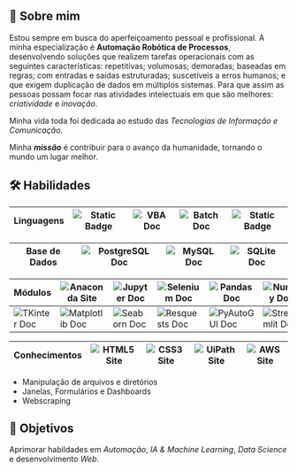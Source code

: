 
## 📄 Sobre mim
Estou sempre em busca do aperfeiçoamento pessoal e profissional.
A minha especialização é **Automação Robótica de Processos**, desenvolvendo soluções que realizem tarefas operacionais com as seguintes características: repetitivas; volumosas; demoradas; baseadas em regras; com entradas e saídas estruturadas; suscetíveis a erros humanos; e que exigem duplicação de dados em múltiplos sistemas.
Para que assim as pessoas possam focar nas atividades intelectuais em que são melhores: *criatividade* e *inovação*.  

Minha vida toda foi dedicada ao estudo das *Tecnologias de Informação e Comunicação*.

Minha ***missão*** é contribuir para o avanço da humanidade, tornando o mundo um lugar melhor.


## 🛠 Habilidades
| Linguagens | ![Static Badge](https://img.shields.io/badge/Python-05122A?style=plastic&logo=data%3Aimage%2Fpng%3Bbase64%2CiVBORw0KGgoAAAANSUhEUgAAAC0AAAAtCAYAAAA6GuKaAAAGBUlEQVRYw8WZfWxV5R3HP89pCwUdUg0JKsuy3IzwEkmWIhHnQmpIdSqMLpYI6D8kYIYGTezQaPYivhBl0iUEo0ZclmxI8I9hjCkQpU0LKEIlBkYYglHCkFatZPJS2vP8vvvj3t7e2%2Ft6bjnsSZ7c83bP%2BZzf8%2F29PM9xkqikOXALXvlwtjfdgblZJvupZFMkXS9pnMxqJf1XMi%2FUK69TyE4ZOjQo277v%2Beb%2FUGFzlUAvbG1fap61khKSIQmZSG%2FLUvsZx2zonJAsNOmNa8OBNTvXP3QhduiFGzpazLQ%2BGygTOBOw5AsdGHuh5s72Tc3nozAEUS6%2BZ%2BP%2BCSatTcGFgvWgJZK9l2HFDIuWPHbrpfGX%2FxzV0pGgqwcuzZI0LvXgjW1r5q9pe7Jx63U%2F%2B6EJ2b%2FKAUXK7mbLf7lqS11s0GZ2Y3pozR8eOr6tudkb7kjm0GdAZUHmSkk1A2Mv%2Fzw%2BaOxHaSvC0tlvdNcANDzbNgWz%2BcNwkSSCx02IDRrItNr867%2FpPdL43PvvVDn%2FmWQ3RAHN7IQ%2BPk3jbWSUmGrS%2FanYnG%2Fo80QR5USRWB3RGwUsFk0OI495YrR0bXX%2FOxb4hEJL4Ek4uURAkKhyPhEGlvChEuZdQhYkJHutoBxGRhE%2FyuTiwN27YfdcjDnmNcmcVWFgZmCGACzElHJNs1RkSUYKI33tPKTbCmTEEVKi6dAfj53EuWUj%2BL7F1MnkDZ8UhF7Y2tlopo2Sn1oiDWfplZJQxbMkuKZDf%2Fh3Dc5ty3V8A4XbqfYPMWnT%2BSx53PdK50oztUk2tZAGyRnaFHCFWi7uhAL5VLdFDNrfszS9oLVrDtgmyYK8WSsvnEbtiIV5DcxnQHsw%2BzWnV9wzbGnzLyJVF8laFC%2BQygttmVIpbd183VYABAtad98s6c5oFhudlXNCmFM%2FstriwB4U3s2JBycE5t08SS4aSPmguVLLhXah%2Bxz8T4pYeGi7lprwFwFGfbShLZDVyiyQ8kjiwMHXV55E9qtcHefZN9UHQvWRhraAo5ZVY%2BS2gQCt5uyqecjfXloeHuTrg%2BS8roysNWS5KxfavsNo6n66%2Bzjev1kmMMgn3N3rdp2T7DpFShDp82dMdsJJPTYUFSSM5H8RmOXk6EvgPmHsmH8ceqq7jnBgO7JZSSMZkPrN2U9p29nX7q4XdwxKqo4ytzOzDgv4%2Ff6XluyViFamHX12DBPPzsS0BPQIsvHgC4DmBb%2FsGl9o65U0qYwZNDJh0rqPXn7gGfW0zEc8CszGMa7IdGckRF0uVCTo7wOT%2BspPELy576Ulz%2BjsExsQu4CFwE2IurzdrA75kZ1R9m8DmY6X6VTfjRm49Dt6nlgN7vES0xuuAFyhfiqQo7ucAsnJtrY%2F9lU%2F8KfivEZZ8Ta7rohyfVfgvO8up0DyxkeMP38HMPH%2FYN3h7tURVF0ztl2m8yULoEDfgN1U0LpXA1g6zbHJe4KdLY0XZLxbqkByoTdEdXTrXqkXMkBv0bzNBwDO2XpJvliB5PMuJUTR7Sj2k6mgD69N6Xp699qmz4RaihVI8cvBClg3PTFsYdbe3qzpVufz9%2F8FabGkL%2FIWSEO2jmXo8%2FThRNuHcw8zY%2B9fiy713t7y9jSTbnQKq5Konmrs031PHlmE%2Bc3ZmcoXymSbkW1Nv6wPU3cPUz153%2BRm5rmsSruPixcPU39wsPL16TOrl0MGdPEU%2FE9kO9LQNpheEcT75G%2FaU7SLae1fxrOofua3y5E2j6JuyH%2Fe0cT0zu0xreX5eBwwzrW8YQ1X6lx%2BB%2FKPoHDLCGeLFVoV1w34A0xrv5fpHa8yo2sZjuHVJHnFB21hT%2BU1gx3I1oL2D3uW64kPur%2BmC9kPFUrjLo42XAtAR0M1cotSd%2B3lYn93vN8RTy5eibPXo0WQ9DO%2BAH2AC%2BYi3QII5x5kRteW2D9%2BcuI3y8G3IpuQDmeFQl3hdg54nJl7%2FnZVvtgmLb7ox%2FiBNciWJed9vpB1c5cOxBaqgnVM7%2Fz6qn1mzmpfNtRyMWjA%2BbnI34aYApoMXAN8j%2BMc4jjSfoKqj6GvixlHBkbzyP8BoC4r4N3tPVIAAAAASUVORK5CYII%3D&labelColor=black) | ![VBA Doc](https://img.shields.io/badge/VBA-05122A?style=plastic&logo=data%3Aimage%2Fpng%3Bbase64%2CiVBORw0KGgoAAAANSUhEUgAAAA4AAAAICAMAAAD%2Bzz7%2BAAABAlBMVEX%2F%2F%2F8AAAAAAAAAAAA7OwA%2BIxI2DzE5Di8pMkllOBhiOBVDEjhFFDwxQl1RLhNEEjlFKQ91bgCASRwhLUGNhABEETpQLRJaGE5EWoMnM0xJYY1vaACUVSBIX4ttHF9NE0FmGlialABkGlc9TmRwawGESh5NZZRLE0BCT1%2BdWSRlG1iLZhJEWIKjXSSbkgFKY5GYViKeWyOZVyJvXAlUbZ53H2eqYSZRapxbMFO6rwG6aimKdRCuYid%2FVCyyZSeGeQlkVBCII3aHJHWJJHeMJXifkwvAtQPEugWRJnzCuQbSeC9kg8Bwcjx5eTaSJn6TJn%2Bvmg6xqg%2BzjBHYezDe0gDg1ABV8UPoAAAAS3RSTlMAAQIDGh00NjhJVldZXV9iZGuBjZOWnaGqq7i4vsLGyMjKzc7Pz9DS1NbZ2tvb4OPk5%2Bjq6%2Bvr7O3t7u%2Fw8%2FP09vb3%2Bfr6%2Bv3%2B%2Fv44CGn8AAAAcklEQVQI12NgAAImXlkJDgY4kDTx9jYXhrBZhbjU9JU1dKTYuBkZGMSsgr1sfQLdfS2c%2FeT4GYxUdTWN7T1DXR20XJTUGcyCDWyCQvVU3AKc5P1NGThlDO20LUMVQ6w9FBzFGRgYBfgYWUSkBZl5RNkZAC0ND5Llepr6AAAAAElFTkSuQmCC&labelColor=black) | ![Batch Doc](https://img.shields.io/badge/Batch-05122A?style=plastic&logo=data%3Aimage%2Fpng%3Bbase64%2CiVBORw0KGgoAAAANSUhEUgAAAAwAAAAOCAQAAACxtDVnAAAAvUlEQVQY023PrUpDARjH4fcKvAS1KEuCcaAmkWHzBsRo2Q040LKPY3DNIEMWBoZjWFoYik3sBg84Bmva1EVFHsOZIDvyKy885f%2BG0HEsmXWuLYQIoZ6fQiij%2BgutOfiyXYRlF67cFSGvJcKjtjMT3OoZSSQuZWFqSUcFW0rGGtYNCR8WrDjxasO%2BgQe7EN6seraoa82mwxl8h3c79lw7de%2FFgSdH%2BAw1mXSuTO3%2Fuc38j2YBGjn0pW7%2BlOqLH8MB6mEODeVXAAAAAElFTkSuQmCC&labelColor=black) | ![Static Badge](https://img.shields.io/badge/MicroPython-05122A?style=plastic&logo=micropython&labelColor=black) |
|-|-|-|-|-|

| Base de Dados | ![PostgreSQL Doc](https://img.shields.io/badge/PostgreSQL-05122A?style=plastic&logo=postgresql&labelColor=black) | ![MySQL Doc](https://img.shields.io/badge/MySQL-05122A?style=plastic&logo=mysql&labelColor=black) | ![SQLite Doc](https://img.shields.io/badge/SQLite-05122A?style=plastic&logo=sqlite&labelColor=black) |
|-|-|-|-|

| Módulos | ![Anaconda Site](https://img.shields.io/badge/Anaconda-05122A?style=plastic&logo=anaconda&labelColor=black) | ![Jupyter Doc](https://img.shields.io/badge/Jupyter-05122A?style=plastic&logo=jupyter&labelColor=black) | ![Selenium Doc](https://img.shields.io/badge/Selenium-05122A?style=plastic&logo=selenium&labelColor=black) | ![Pandas Doc](https://img.shields.io/badge/Pandas-05122A?style=plastic&logo=pandas&labelColor=black) | ![Numpy Doc](https://img.shields.io/badge/Numpy-05122A?style=plastic&logo=numpy&labelColor=black) |
|-|-|-|-|-|-|
| ![TKinter Doc](https://img.shields.io/badge/TKinter-05122A?style=plastic&logo=data%3Aimage%2Fpng%3Bbase64%2CiVBORw0KGgoAAAANSUhEUgAAAA4AAAAOCAYAAAAfSC3RAAAACXBIWXMAAA7DAAAOwwHHb6hkAAAAGXRFWHRTb2Z0d2FyZQB3d3cuaW5rc2NhcGUub3Jnm%2B48GgAAAf1JREFUKJF9kj9I1HEYxj%2B%2F8%2Fx3lKhh0ilBUBL9p8Fos2gKa2i4CBpaCimXMLKGOGiIGsqlRYeoxQiRoJQgwwYPlbjKwVsiSrJ0KOi0u%2FPO932%2F3wYVT40eeHmX9%2FO8L7xP4L2nWLFYX8n84aodviDhcvj2It6a4x8KisHW%2B2%2B7TfWQijSbCKqCqrwbvXfuyMpMOp0%2BE4lEmkLFLk4tZlI4b6qYCaaCE2kOgiAASKVSD7z3%2FYODg21rQDV54sxfc6o9quqWDBSAZDJ5wsyuJhIJhoeHH4dPdY00O10cU5GQqWJL5%2BFUsZWa6bjz6v3UjdKyKl4ODLiGaPR2yKn0q2rIigdttXvvabs1vaVu63aGhob4k8lciMfjLmymjcWQmmZNRUwV75yPlGlPtH5PZ%2B%2FTXiY%2BjPK6OzoBEF7dIpw9OHOlvWW6g4BKvAPLB29GfnaOfjrA5GSKZ3drKQtlKpZAkVlT2Wam8%2B3Hvt%2FE04gJuDxYgbqaSqa%2BfuHS6Sz11eUww0eaIKxqF810wIkW8G4TVgArLIN5qjbX8ej6Z3Bh8PKcloRuCAA%2FLv%2FG8tW4POjCQ2d5l17cvat2f9fJ9clZ80c047EsaBZsoX3O9pXWhpINLAfgP2CuE82C5sBy1DB2HPwv1gd6w6kAfbES9s4exbkIFTbOzvH59RDAX2BvWOHMp32bAAAAAElFTkSuQmCC&labelColor=black) | ![Matplotlib Doc](https://img.shields.io/badge/Matplotlib-05122A?style=plastic&logo=data%3Aimage%2Fpng%3Bbase64%2CiVBORw0KGgoAAAANSUhEUgAAAA4AAAAOCAMAAAAolt3jAAABMlBMVEX%2F%2F%2F%2BxsbGqqqqtra2wsLDJycnIyMjKysrJycnV1dXV1dXV1dXW1tbk5OTl5eXl5eXk5OTh4eHg4ODh4eHg4ODh4eHu7u7v7%2B%2Fi4uLw8PDw8PDg397h4eGf3sir1cetwLav4NCw1cm11su4uq251Mq%2Btam%2Fy7fI1G%2FKu5TLy9nM4uLO06bO1pHP2NjR0sfSzMLTmHDTq5DU0c3V1dXV1r7W1tbXuInYx37YzLrZjlvZy47cy4Tc0cDeqVnezIDe29nfr2nfxFffxWDgrGDhqlnhx1vhz4ji4uLjunvj4%2BPk5N7k5OTl5eXmz6%2Fm0K%2Fm0rbm3LDm6sbo1cjo6Ojp487q18rt7uTu2s3u5uLv5N%2Fw3tHw8PDx8fHy6Njy8O7y8vL19fX39%2Ff4%2BPj5%2Bfn%2B%2Fv7%2F%2F%2F%2BxbEXuAAAAHXRSTlMAGhscHVpcXF6FhoeIxcXGx%2BTl5ebm5ubn6On5%2Bvwrd4wAAADHSURBVAjXY2BgYGDh4RcR4edmZgADDqlYP0%2FPpFRJdjBPxt%2FWOS4hOjhRBshnkUo08nCx8dQJNE2UZGLgSfVK0XfwDVPXSwlO5WIQSLJzC7Ew0zZJiI9J5mWQcHdydDXXUNZM9En0FmYQ9bS2ClCTV7VP9E70FgQqjonR0lVUMYwEK%2BZODU4xTpBViDAID07lZGCWTDRNiZFTio%2ByDBJjZGBgl0kMjklIiAkOlWYFOYtNMjXZ3T05VZwV4mgmLj4hIT5OoEoGAJVdJiTokD1kAAAAAElFTkSuQmCC&labelColor=black) | ![Seaborn Doc](https://img.shields.io/badge/Seaborn-05122A?style=plastic&logo=data%3Aimage%2Fpng%3Bbase64%2CiVBORw0KGgoAAAANSUhEUgAAABMAAAASCAMAAACO0hVbAAABxVBMVEX%2F%2F%2F8AAAAAAP9RUYZiZopmZo5lZYxnapF5fJ54e5x4fpx7gJ17gJ98gaB4fJ2DhaOEhqSDh6aAg6KKjKqNjquGiKeBg6OChKKUmbOVmrKUmrSmp76oqcCcn7efpLqJkK6MlK%2B1uMl5gKGDiaiztsm1vMmzvsu8w9HT1t%2FO197a4ORtdZh8g6PV3uJlbZPa4OZxeJuKm7d2f6CYqL2JmbVfa4%2BcusZ2gKBaZItESHZESHdIT3tMUHxXW4RcfaJdfqJdfqNef6Nff6Nhao9icZZja5FkcphldppmhahncJRoe59pcJVpcZVphqhqcpZqgaNreJprgaNsc5dshaZudZhueZ1vepxyfZ9ziKh9sLx%2Bsb1%2FnLd%2Fsb2Asr6Bsr6GoruGtcCIt8KJpb2MusSNqb%2BOqsCPqcCTvsiWv8mXv8mawMufvMqfws2gvsygv82gws2hxc6ny9HB2%2BDC2%2BDM4eXR5OfV6enX7OnZ6uza7Ojb7uvb7%2Bre7%2B7g8O3g8e7h8e7i7%2B7i7%2FDi8e7i8e%2Fi8u7i8vDj8e%2Fj8vHj8%2B%2Fk8%2FDl8%2FHm8%2FDm9PHn8vHo8%2FDp9fPq9fTr9vTt9fTt9%2FXu9%2FXu9%2Fbv9vWQrC0FAAAAOXRSTlMAAQETRkZHSFRVVXBwcXOCg4SGkJGUmJmlpqfAwcLEzdLa3Nzd3eXn6uvv8fHx9PT19fn5%2Bvv7%2FP2SJDNIAAAA7klEQVQY02NggAEmBlTALCqjoq4mLcqMEOJVnNQyuaeyo02VByYkoFVT1dE6sb%2B5rlWXHyLEpTG1aVp99ZSusoqGXk1OsJjchPK%2B7trSgpjIyMj0YlmQEJt%2BW2d7UXIkFJixA8VEGksK4yLhIEEYKCYVGZWVnRKfmpsJEZQEiknmJznYgYBTWk4sUEwCpNfDLtAl3NkXJBydl5EI0sti4hVg6WoTEgpW7GjMCrJYwcoHKGbr7e4PFLOXB7uPwxQsFmQZ5hYRbMgB8YiQOUTMz9LVQhDmYT5tT7CYtQ43UliJKxkY6SmLMaOFISOcBQCCgUJLnSvIjwAAAABJRU5ErkJggg%3D%3D&labelColor=black) | ![Resquests Doc](https://img.shields.io/badge/Requests-05122A?style=plastic&logo=data%3Aimage%2Fpng%3Bbase64%2CiVBORw0KGgoAAAANSUhEUgAAAA0AAAAOCAQAAABedl5ZAAAA40lEQVQYGQXBSy5DYRgA0PNfhLptPSoRbUNqgEQkIoYSQ3u0ATuwA0MDRkw82hLPSkhdrdbnnBTAmpIZqy7V9NxCCtbtWjTvzJ5rBx69unCT4tCqspoPm8be9RR6kiIFVTuqKpZNG3jx686rTgqAA5%2FWdWw4AVJAzUjVnoaue11%2FPshQVti3Ys6zd01bfk2QoW%2FR0Ju2KbkrU2aNSQGzJhxZsqTi3KmxggwsqLtXMvSkqy6HDCUD24ZCJvelJZlEiMnIoxEz0YrjaEYe9chDyDDS92Ag0zbt26M%2BpABgTqbwA%2FAPyOFVjy2PsGgAAAAASUVORK5CYII%3D&labelColor=black) | ![PyAutoGUI Doc](https://img.shields.io/badge/PyAutoGUI-05122A?style=plastic&logo=data%3Aimage%2Fpng%3Bbase64%2CiVBORw0KGgoAAAANSUhEUgAAAA4AAAAOCAQAAAC1QeVaAAAA50lEQVQY01XNwSvDcRgG8C%2F%2BCjf%2FCpcpyWqOSu2wm%2BS0WilJclBuKFymjDAXarWyltpclbayA2EHbiP2u6yPw9Y271PP5VPPGxR8aYm0tUSiXn%2BaFYIzWQkXcublnEs4diVhXQhKbmSUFWTcKsooKsl0se5B3pNHeXU1Va%2FeVbuYdyTuUtacUyeaVq3ZtCIEZdfSUlKW0bDoG78mheDZi4qiojs1SVs6qNs2FcSk%2B0mKNO17sIdGMMiMCFQsgfaAJnoE9w507Awwbvg%2BLBgb4LifITw0Kgz%2FjPWHd40I%2FzGY9qZto0vCHwFUMDkQixI5AAAAAElFTkSuQmCC&labelColor=black) | ![Streamlit Doc](https://img.shields.io/badge/Streamlit-05122A?style=plastic&logo=streamlit&labelColor=black) | 

| Conhecimentos | ![HTML5 Site](https://img.shields.io/badge/HTML5-05122A?style=plastic&logo=html5&labelColor=black) | ![CSS3 Site](https://img.shields.io/badge/CSS3-05122A?style=plastic&logo=css&labelColor=black) | ![UiPath Site](https://img.shields.io/badge/UiPath-05122A?style=plastic&logo=uipath&labelColor=black) | ![AWS Site](https://img.shields.io/badge/AWS-05122A?style=plastic&logo=data%3Aimage%2Fpng%3Bbase64%2CiVBORw0KGgoAAAANSUhEUgAAAA4AAAAICAYAAADJEc7MAAABWElEQVQYV4XMv0vUYQDH8ffneS4NLu0XiTlIKJp0dHfxXSQP75uIThEN9gMaJXC%2BqanagnByK6h%2FoBtbaogTB0WNGxp0CHFxEcHFRe77fBr8A3pPr%2Bmt0fuN6%2F0hfEC6YfswoCMn7zhwOcCz%2FW5nebLe%2FCbxxdYKpONe0fdGthl%2F0JyIBbeJrCVYCfYTpIAZiwqtwn4r%2FCfhkRjS6t7vjaMwVWvOlRIfhcpY8W93fRPCPSdfxer0nFpQtPe7nVXgR0rx6936o0boSUYMOjgDayybHzA%2BFOE02r8Ez3028HOiPvtKCjXAUJxjm%2FHqw6FqdaGc53nJNpVKpS%2FLsksXzq%2FYhqWlOFVrTN6p59dsI3%2FiBWKLZR%2Fwvz6rQuIpgcfyO0oM00JMA%2BvANrDHa054j7jFECVGMDOIaUwbkcn2xW1Ng%2FTzErOIqAHDQAKOEbvAdyJtzjinzM1%2FnJ6LMwcoO90AAAAASUVORK5CYII%3D&labelColor=black) |
|-|-|-|-|-|

- Manipulação de arquivos e diretórios
- Janelas, Formulários e Dashboards
- Webscraping







## 🚀 Objetivos

Aprimorar habildades em *Automação*, *IA & Machine Learning*, *Data Science* e desenvolvimento *Web*.
